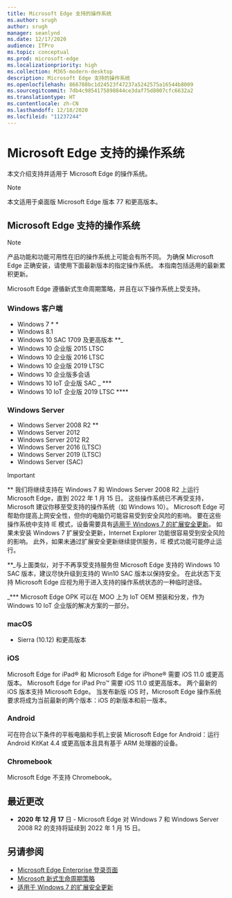 ```yaml
---
title: Microsoft Edge 支持的操作系统
ms.author: srugh
author: srugh
manager: seanlynd
ms.date: 12/17/2020
audience: ITPro
ms.topic: conceptual
ms.prod: microsoft-edge
ms.localizationpriority: high
ms.collection: M365-modern-desktop
description: Microsoft Edge 支持的操作系统
ms.openlocfilehash: 866708bc1d24523f47237a5242575a16544b8009
ms.sourcegitcommit: 7db4c9854175898844ce3daf75d8007cfc6632a2
ms.translationtype: HT
ms.contentlocale: zh-CN
ms.lasthandoff: 12/18/2020
ms.locfileid: "11237244"
---
```

# Microsoft Edge 支持的操作系统

本文介绍支持并适用于 Microsoft Edge 的操作系统。

> [!NOTE]
> 本文适用于桌面版 Microsoft Edge 版本 77 和更高版本。

## Microsoft Edge 支持的操作系统

> [!NOTE]
> 产品功能和功能可用性在旧的操作系统上可能会有所不同。 为确保 Microsoft Edge 正确安装，请使用下面最新版本的指定操作系统。 本指南包括适用的最新累积更新。

Microsoft Edge 遵循新式生命周期策略，并且在以下操作系统上受支持。

### Windows 客户端

- Windows 7 * *
- Windows 8.1
- Windows 10 SAC 1709 及更高版本 **_
- Windows 10 企业版 2015 LTSC
- Windows 10 企业版 2016 LTSC
- Windows 10 企业版 2019 LTSC
- Windows 10 企业版多会话
- Windows 10 IoT 企业版 SAC _ ***
- Windows 10 IoT 企业版 2019 LTSC ****

### Windows Server

- Windows Server 2008 R2 **
- Windows Server 2012
- Windows Server 2012 R2
- Windows Server 2016 (LTSC)
- Windows Server 2019 (LTSC)
- Windows Server (SAC)

> [!IMPORTANT]
> ** 我们将继续支持在 Windows 7 和 Windows Server 2008 R2 上运行 Microsoft Edge，直到 2022 年 1 月 15 日。 这些操作系统已不再受支持，Microsoft 建议你移至受支持的操作系统（如 Windows 10）。 Microsoft Edge 可帮助你提高上网安全性，但你的电脑仍可能容易受到安全风险的影响。 要在这些操作系统中支持 IE 模式，设备需要具有[适用于 Windows 7 的扩展安全更新](https://support.microsoft.com/help/4527878/faq-about-extended-security-updates-for-windows-7)。 如果未安装 Windows 7 扩展安全更新，Internet Explorer 功能很容易受到安全风险的影响。 此外，如果未通过扩展安全更新继续提供服务，IE 模式功能可能停止运行。  
>
> **_与上面类似，对于不再享受支持服务但 Microsoft Edge 支持的 Windows 10 SAC 版本，建议尽快升级到支持的 Win10 SAC 版本以保持安全。 在此状态下支持 Microsoft Edge 应视为用于进入支持的操作系统状态的一种临时途径。
>
> _*** Microsoft Edge OPK 可以在 MOO 上为 IoT OEM 预装和分发，作为 Windows 10 IoT 企业版的解决方案的一部分。

### macOS

- Sierra (10.12) 和更高版本

### iOS

Microsoft Edge for iPad&reg; 和 Microsoft Edge for iPhone&reg; 需要 iOS 11.0 或更高版本。 Microsoft Edge for iPad Pro&trade; 需要 iOS 11.0 或更高版本。 两个最新的 iOS 版本支持 Microsoft Edge。 当发布新版 iOS 时，Microsoft Edge 操作系统要求将成为当前最新的两个版本：iOS 的新版本和前一版本。

### Android

可在符合以下条件的平板电脑和手机上安装 Microsoft Edge for Android：运行 Android KitKat 4.4 或更高版本且具有基于 ARM 处理器的设备。

### Chromebook

Microsoft Edge 不支持 Chromebook。

## 最近更改

- **2020 年 12 月 17** 日 - Microsoft Edge 对 Windows 7 和 Windows Server 2008 R2 的支持将延续到 2022 年 1 月 15 日。

## 另请参阅

- [Microsoft Edge Enterprise 登录页面](https://aka.ms/EdgeEnterprise)
- [Microsoft 新式生命周期策略](https://support.microsoft.com/help/30881/modern-lifecycle-policy)
- [适用于 Windows 7 的扩展安全更新](https://support.microsoft.com/help/4527878/faq-about-extended-security-updates-for-windows-7)
